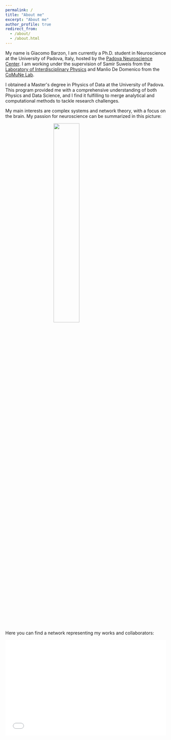 ```yaml
---
permalink: /
title: "About me"
excerpt: "About me"
author_profile: true
redirect_from: 
  - /about/
  - /about.html
---
```


My name is Giacomo Barzon, I am currently a Ph.D. student in Neuroscience at the University of Padova, Italy, hosted by the [Padova Neuroscience Center](https://pnc.unipd.it). I am working under the supervision of Samir Suweis from the [Laboratory of Interdisciplinary Physics](https://liphlab.com/) and Manlio De Domenico from the [CoMuNe Lab](https://manliodedomenico.com).

I obtained a Master's degree in Physics of Data at the University of Padova. This program provided me with a comprehensive understanding of both Physics and Data Science, and I find it fulfilling to merge analytical and computational methods to tackle research challenges.

My main interests are complex systems and network theory, with a focus on the brain. My passion for neuroscience can be summarized in this picture:

<image src="/images/brain_lick.jpg" width="40%" style="display:block;margin-left:auto;margin-right:auto;padding-bottom:15px;"></image>

Here you can find a network representing my works and collaborators:
<iframe src="/collab_net/network.html" height="300" width="100%" style="border: none"></iframe>